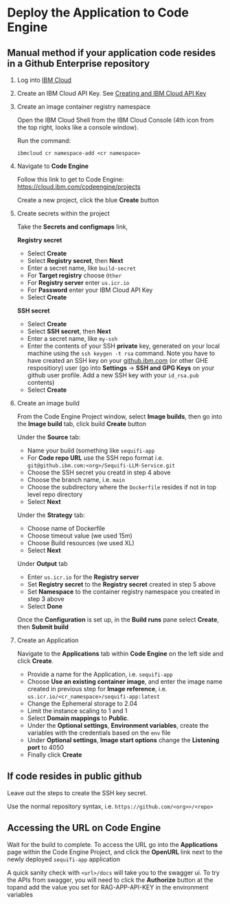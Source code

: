 # Deploy the Application to Code Engine

## Manual method if your application code resides in a Github Enterprise repository

1. Log into [IBM Cloud](cloud.ibm.com)

2. Create an IBM Cloud API Key.  See [Creating and IBM Cloud API Key](https://www.ibm.com/docs/en/app-connect/container?topic=servers-creating-cloud-api-key)

3. Create an image container registry namespace

    Open the IBM Cloud Shell from the IBM Cloud Console (4th icon from the top right, looks like a console window).
    
    Run the command:
    ```
    ibmcloud cr namespace-add <cr namespace>
    ```
    
4. Navigate to **Code Engine**

    Follow this link to get to Code Engine: https://cloud.ibm.com/codeengine/projects

    Create a new project, click the blue **Create** button

5. Create secrets within the project

    Take the **Secrets and configmaps** link, 
    
    **Registry secret**
    - Select **Create**
    - Select **Registry secret**, then **Next**
    - Enter a secret name, like `build-secret`
    - For **Target registry** choose `Other`
    - For **Registry server** enter `us.icr.io`
    - For **Password** enter your IBM Cloud API Key 
    - Select **Create**

   **SSH secret**
    - Select **Create**
    - Select **SSH secret**, then **Next**
    - Enter a secret name, like `my-ssh`
    - Enter the contents of your SSH **private** key, generated on your local machine using the `ssh keygen -t rsa` command. Note you have to have created an SSH key on your [github.ibm.com](github.ibm.com) (or other GHE respositiory) user (go into **Settings** -> **SSH and GPG Keys** on your github user profile. Add a new SSH key with your `id_rsa.pub` contents)
    - Select **Create**

6. Create an image build
    
    From the Code Engine Project window, select **Image builds**, then go into the **Image build** tab, click build **Create** button
    
    Under the **Source** tab:
    - Name your build (something like `sequifi-app`
    - For **Code repo URL** use the SSH repo format i.e. `git@github.ibm.com:<org>/Sequifi-LLM-Service.git`
    - Choose the SSH secret you creatd in step 4 above
    - Choose the branch name, i.e. `main`
    - Choose the subdirectory where the `Dockerfile` resides if not in top level repo directory
    - Select **Next**

    Under the **Strategy** tab:
    - Choose name of Dockerfile
    - Choose timeout value (we used 15m)
    - Choose Build resources (we used XL)
    - Select **Next**

    Under **Output** tab
    - Enter `us.icr.io` for the **Registry server**
    - Set **Registry secret** to the **Registry secret** created in step 5 above
    - Set **Namespace** to the container registry namespace you created in step 3 above
    - Select **Done**

    Once the **Configuration** is set up, in the **Build runs** pane select **Create**, then **Submit build**

7. Create an Application

    Navigate to the **Applications** tab within **Code Engine** on the left side and click **Create**.

    - Provide a name for the Application, i.e. `sequifi-app`
    - Choose **Use an existing container image**, and enter the image name created in previous step for **Image reference**, i.e. `us.icr.io/<cr_namespace>/sequifi-app:latest`
    - Change the Ephemeral storage to 2.04
    - Limit the instance scaling to 1 and 1
    - Select **Domain mappings** to **Public**.
    - Under the **Optional settings**, **Environment variables**, create the variables with the credentials based on the `env` file
    - Under **Optional settings**, **Image start options** change the **Listening port** to 4050
    - Finally click **Create**

## If code resides in public github

Leave out the steps to create the SSH key secret.

Use the normal repository syntax, i.e. `https://github.com/<org>>/<repo>`

## Accessing the URL on Code Engine

Wait for the build to complete. To access the URL go into the **Applications** page within the Code Engine Project, and click the **OpenURL** link next to the newly deployed `sequifi-app` application

A quick sanity check with `<url>/docs` will take you to the swagger ui. To try the APIs from swagger, you will need to click the **Authorize** button at the topand add the value you set for RAG-APP-API-KEY in the environment variables
